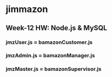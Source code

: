 # jimmazon
## Week-12 HW: Node.js & MySQL 
### jmzUser.js = bamazonCustomer.js
### jmzAdmin.js = bamazonManager.js
### jmzMaster.js = bamazonSupervisor.js